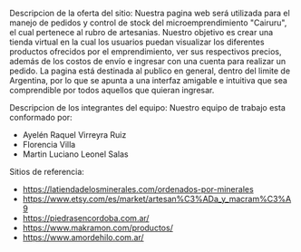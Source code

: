 Descripcion de la oferta del sitio:
Nuestra pagina web será utilizada para el manejo de pedidos y control de stock del microemprendimiento "Cairuru", el cual pertenece al rubro de artesanias. Nuestro objetivo es crear una tienda virtual en la cual los usuarios puedan visualizar los diferentes productos ofrecidos por el emprendimiento, ver sus respectivos precios, además de los costos de envío e ingresar con una cuenta para realizar un pedido. La pagina está destinada al publico en general, dentro del limite de Argentina, por lo que se apunta a una interfaz amigable e intuitiva que sea comprendible por todos aquellos que quieran ingresar.

Descripcion de los integrantes del equipo:
Nuestro equipo de trabajo esta conformado por:
- Ayelén Raquel Virreyra Ruiz
- Florencia Villa
- Martin Luciano Leonel Salas

Sitios de referencia:
- https://latiendadelosminerales.com/ordenados-por-minerales
- https://www.etsy.com/es/market/artesan%C3%ADa_y_macram%C3%A9
- https://piedrasencordoba.com.ar/
- https://www.makramon.com/productos/
- https://www.amordehilo.com.ar/
